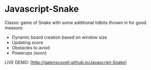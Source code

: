 # Javascript-Snake

Classic game of Snake with some additional tidbits thrown in for good measure.

* Dynamic board creation based on window size
* Updating score
* Obstacles to avoid
* Powerups (soon)

LIVE DEMO: [http://galenscovell.github.io/Javascript-Snake]
